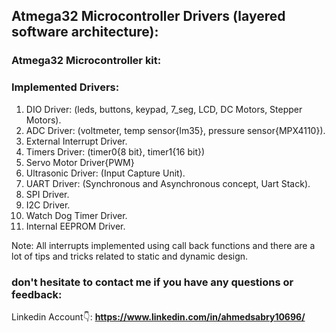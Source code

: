 ## Atmega32 Microcontroller Drivers (layered software architecture):

### Atmega32 Microcontroller kit:

### Implemented Drivers:
1. DIO Driver: (leds, buttons, keypad, 7_seg, LCD, DC Motors, Stepper Motors).
2. ADC Driver: (voltmeter, temp sensor{lm35}, pressure sensor{MPX4110}).
3. External Interrupt Driver.
4. Timers Driver: (timer0{8 bit}, timer1{16 bit})
5. Servo Motor Driver{PWM}
6. Ultrasonic Driver: (Input Capture Unit).
7. UART Driver: (Synchronous and Asynchronous concept, Uart Stack).
8. SPI Driver.
9. I2C Driver.
10. Watch Dog Timer Driver.
11. Internal EEPROM Driver.

Note: All interrupts implemented using call back functions and there are a lot of tips and tricks related to static and dynamic design.

### don't hesitate to contact me if you have any questions or feedback:
Linkedin Account👇:
**https://www.linkedin.com/in/ahmedsabry10696/**